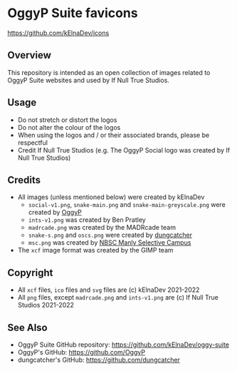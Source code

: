 # OggyP Suite favicons
https://github.com/kElnaDev/icons


## Overview
This repository is intended as an open collection of images related to OggyP Suite websites and used by If Null True Studios.


## Usage
* Do not stretch or distort the logos
* Do not alter the colour of the logos
* When using the logos and / or their associated brands, please be respectful
* Credit If Null True Studios (e.g. The OggyP Social logo was created by If Null True Studios)


## Credits
* All images (unless mentioned below) were created by kElnaDev
  * `social-v1.png`, `snake-main.png` and `snake-main-greyscale.png` were created by [OggyP](https://github.com/OggyP)
  * `ints-v1.png` was created by Ben Pratley
  * `madrcade.png` was created by the MADRcade team
  * `snake-s.png` and `oscs.png` were created by [dungcatcher](https://github.com/dungcatcher)
  * `msc.png` was created by [NBSC Manly Selective Campus](https://nbscmanlys-h.schools.nsw.gov.au)
* The `xcf` image format was created by the GIMP team


## Copyright
* All `xcf` files, `ico` files and `svg` files are (c) kElnaDev 2021-2022
* All `png` files, except `madrcade.png` and `ints-v1.png` are (c) If Null True Studios 2021-2022


## See Also
* OggyP Suite GitHub repository: https://github.com/kElnaDev/oggy-suite
* OggyP's GitHub: https://github.com/OggyP
* dungcatcher's GitHub: https://github.com/dungcatcher
